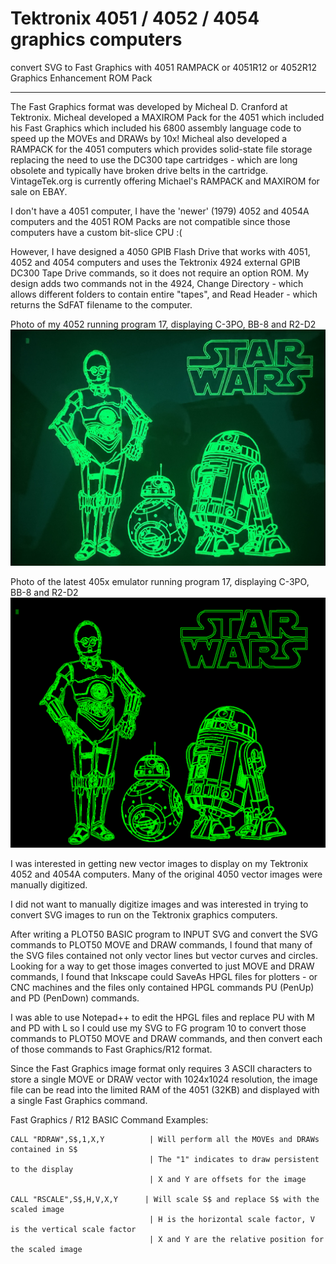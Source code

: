 # Tektronix 4051 / 4052 / 4054 graphics computers
convert SVG to Fast Graphics with 4051 RAMPACK or 4051R12 or 4052R12 Graphics Enhancement ROM Pack
*******
The Fast Graphics format was developed by Micheal D. Cranford at Tektronix.  Micheal developed a MAXIROM Pack for the 4051 which included his Fast Graphics which included his 6800 assembly language code to speed up the MOVEs and DRAWs by 10x! Micheal also developed a RAMPACK for the 4051 computers which provides solid-state file storage replacing the need to use the DC300 tape cartridges - which are long obsolete and typically have broken drive belts in the cartridge.  VintageTek.org is currently offering Michael's RAMPACK and MAXIROM for sale on EBAY.

I don't have a 4051 computer, I have the 'newer' (1979) 4052 and 4054A computers and the 4051 ROM Packs are not compatible since those computers have a custom bit-slice CPU :(

However, I have designed a 4050 GPIB Flash Drive that works with 4051, 4052 and 4054 computers and uses the Tektronix 4924 external GPIB DC300 Tape Drive commands, so it does not require an option ROM.  My design adds two commands not in the 4924, Change Directory - which allows different folders to contain entire "tapes", and Read Header - which returns the SdFAT filename to the computer.

Photo of my 4052 running program 17, displaying C-3PO, BB-8 and R2-D2 
![4052 C3PO-BB8-R2D2](./Screenshots-and-photos/C-3PO%20BB-8%20and%20R2-D2.jpeg)

Photo of the latest 405x emulator running program 17, displaying C-3PO, BB-8 and R2-D2
![405x C3PO-BB8-R2D2](./Screenshots-and-photos/405x%20C3PO%20BB8%20R2D2.png)

I was interested in getting new vector images to display on my Tektronix 4052 and 4054A computers.
Many of the original 4050 vector images were manually digitized.

I did not want to manually digitize images and was interested in trying to convert SVG images to run on the Tektronix graphics computers.

After writing a PLOT50 BASIC program to INPUT SVG and convert the SVG commands to PLOT50 MOVE and DRAW commands, I found that many of the SVG files contained not only vector lines but vector curves and circles.  Looking for a way to get those images converted to just MOVE and DRAW commands, I found that Inkscape could SaveAs HPGL files for plotters - or CNC machines and the files only contained HPGL commands PU (PenUp) and PD (PenDown) commands.

I was able to use Notepad++ to edit the HPGL files and replace PU with M and PD with L so I could use my SVG to FG program 10 to convert those commands to PLOT50 MOVE and DRAW commands, and then convert each of those commands to Fast Graphics/R12 format.  

Since the Fast Graphics image format only requires 3 ASCII characters to store a single MOVE or DRAW vector with 1024x1024 resolution, the image file can be read into the limited RAM of the 4051 (32KB) and displayed with a single Fast Graphics command.

Fast Graphics / R12 BASIC Command Examples:
```
CALL "RDRAW",S$,1,X,Y          | Will perform all the MOVEs and DRAWs contained in S$
                               | The "1" indicates to draw persistent to the display
                               | X and Y are offsets for the image

CALL "RSCALE",S$,H,V,X,Y      | Will scale S$ and replace S$ with the scaled image
                               | H is the horizontal scale factor, V is the vertical scale factor
                               | X and Y are the relative position for the scaled image

```
